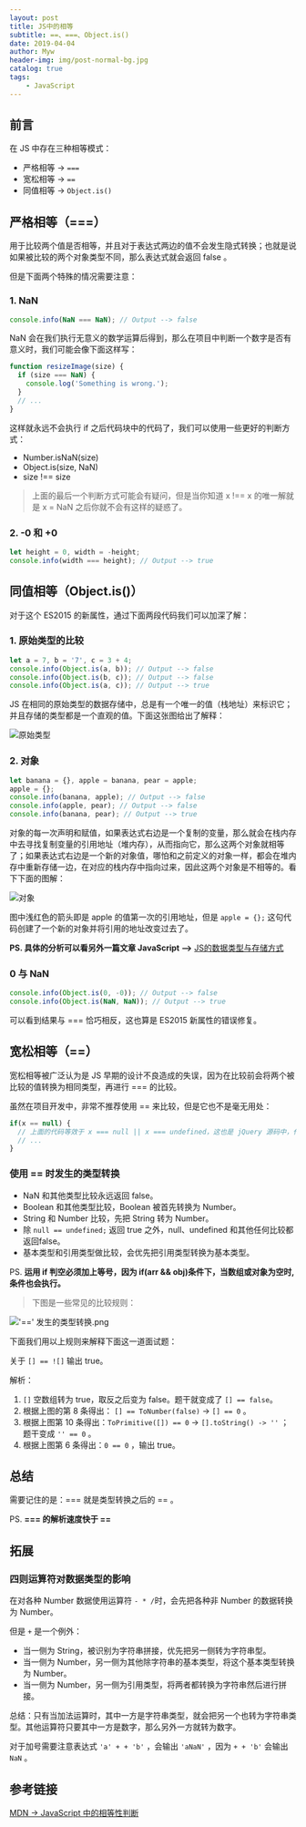 ```yaml
---
layout: post
title: JS中的相等
subtitle: ==、===、Object.is()
date: 2019-04-04
author: Myw
header-img: img/post-normal-bg.jpg
catalog: true
tags:
    - JavaScript
---
```


## 前言

在 JS 中存在三种相等模式：

- 严格相等 -> `===`
- 宽松相等 -> `==`
- 同值相等 -> `Object.is()`

## 严格相等（===）

用于比较两个值是否相等，并且对于表达式两边的值不会发生隐式转换；也就是说如果被比较的两个对象类型不同，那么表达式就会返回 false 。

但是下面两个特殊的情况需要注意：

### 1. NaN

```js
console.info(NaN === NaN); // Output --> false
```

NaN 会在我们执行无意义的数学运算后得到，那么在项目中判断一个数字是否有意义时，我们可能会像下面这样写：

```js
function resizeImage(size) {
  if (size === NaN) {
    console.log('Something is wrong.');
  }
  // ...
}
```

这样就永远不会执行 if 之后代码块中的代码了，我们可以使用一些更好的判断方式：

- Number.isNaN(size)
- Object.is(size, NaN)
- size !== size

>上面的最后一个判断方式可能会有疑问，但是当你知道 x !== x 的唯一解就是 x = NaN 之后你就不会有这样的疑惑了。

### 2. -0 和 +0

```js
let height = 0, width = -height;
console.info(width === height); // Output --> true
```

## 同值相等（Object.is()）

对于这个 ES2015 的新属性，通过下面两段代码我们可以加深了解：

### 1. 原始类型的比较

```js
let a = 7, b = '7', c = 3 + 4;
console.info(Object.is(a, b)); // Output --> false
console.info(Object.is(b, c)); // Output --> false
console.info(Object.is(a, c)); // Output --> true
```

JS 在相同的原始类型的数据存储中，总是有一个唯一的值（栈地址）来标识它；并且存储的类型都是一个直观的值。下面这张图给出了解释：

![原始类型](https://tva1.sinaimg.cn/large/00831rSTgy1gd30wza5u0j30dq0aeglx.jpg)

### 2. 对象

```js
let banana = {}, apple = banana, pear = apple;
apple = {};
console.info(banana, apple); // Output --> false
console.info(apple, pear); // Output --> false
console.info(banana, pear); // Output --> true
```

对象的每一次声明和赋值，如果表达式右边是一个复制的变量，那么就会在栈内存中去寻找复制变量的引用地址（堆内存），从而指向它，那么这两个对象就相等了；如果表达式右边是一个新的对象值，哪怕和之前定义的对象一样，都会在堆内存中重新存储一边，在对应的栈内存中指向过来，因此这两个对象是不相等的。看下下面的图解：

![对象](https://tva1.sinaimg.cn/large/00831rSTgy1gd31ale5a9j30eq09wq3k.jpg)

图中浅红色的箭头即是 apple 的值第一次的引用地址，但是 `apple = {};` 这句代码创建了一个新的对象并将引用的地址改变过去了。

**PS. 具体的分析可以看另外一篇文章 JavaScript -->** [JS的数据类型与存储方式](https://mywprogram.github.io/2019/04/04/JS%E7%9A%84%E6%95%B0%E6%8D%AE%E7%B1%BB%E5%9E%8B%E4%B8%8E%E5%AD%98%E5%82%A8%E6%96%B9%E5%BC%8F/)

### 0 与 NaN

```js
console.info(Object.is(0, -0)); // Output --> false
console.info(Object.is(NaN, NaN)); // Output --> true
```

可以看到结果与 === 恰巧相反，这也算是 ES2015 新属性的错误修复。

## 宽松相等（==）

宽松相等被广泛认为是 JS 早期的设计不良造成的失误，因为在比较前会将两个被比较的值转换为相同类型，再进行 === 的比较。

虽然在项目开发中，非常不推荐使用 == 来比较，但是它也不是毫无用处：

```js
if(x == null) {
  // 上面的代码等效于 x === null || x === undefined，这也是 jQuery 源码中，代替 === 的一种写法。
  // ...
}
```

### 使用 == 时发生的类型转换

- NaN 和其他类型比较永远返回 false。
- Boolean 和其他类型比较，Boolean 被首先转换为 Number。
- String 和 Number 比较，先把 String 转为 Number。
- 除 `null == undefined;` 返回 true 之外，null、undefined 和其他任何比较都返回false。
- 基本类型和引用类型做比较，会优先把引用类型转换为基本类型。

PS. **运用 if 判空必须加上等号，因为 if(arr && obj)条件下，当数组或对象为空时,条件也会执行。**

>下图是一些常见的比较规则：

!['==' 发生的类型转换.png](http://ww1.sinaimg.cn/large/ecbd3051gy1g6kz4szy22j20nc0fx7fp.jpg)

下面我们用以上规则来解释下面这一道面试题：

关于 `[] == ![]` 输出 true。

解析：

1. `[]` 空数组转为 true，取反之后变为 false。题干就变成了 `[] == false`。
2. 根据上图的第 8 条得出： `[] == ToNumber(false)` -> `[] == 0` 。
3. 根据上图第 10 条得出：`ToPrimitive([]) == 0` -> `[].toString() -> ''` ；题干变成 `'' == 0` 。
4. 根据上图第 6 条得出：`0 == 0` ，输出 true。

## 总结

需要记住的是：=== 就是类型转换之后的 == 。

PS. **=== 的解析速度快于 ==**

## 拓展

### 四则运算符对数据类型的影响

在对各种 Number 数据使用运算符 `- * /`时，会先把各种非 Number 的数据转换为 Number。

但是 `+` 是一个例外：

- 当一侧为 String，被识别为字符串拼接，优先把另一侧转为字符串型。
- 当一侧为 Number，另一侧为其他除字符串的基本类型，将这个基本类型转换为 Number。
- 当一侧为 Number，另一侧为引用类型，将两者都转换为字符串然后进行拼接。

总结：只有当加法运算时，其中一方是字符串类型，就会把另一个也转为字符串类型。其他运算符只要其中一方是数字，那么另外一方就转为数字。

对于加号需要注意表达式 `'a' + + 'b'` ，会输出 `'aNaN'` ，因为 `+ + 'b'` 会输出 `NaN` 。

## 参考链接

[MDN -> JavaScript 中的相等性判断](https://developer.mozilla.org/zh-CN/docs/Web/JavaScript/Equality_comparisons_and_sameness)

